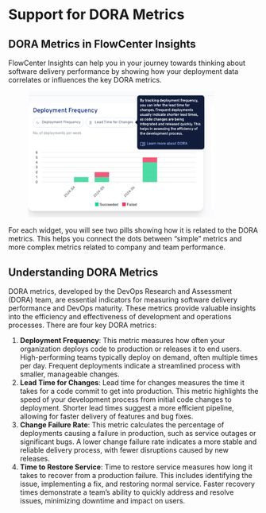 # Support for DORA Metrics

## DORA Metrics in FlowCenter Insights

FlowCenter Insights can help you in your journey towards thinking about software delivery performance by showing how your deployment data correlates or influences the key DORA metrics.

<div align="left">

<figure><img src="../../../.gitbook/assets/image (5) (1) (1).png" alt="" width="375"><figcaption></figcaption></figure>

</div>

For each widget, you will see two pills showing how it is related to the DORA metrics. This helps you connect the dots between “simple” metrics and more complex metrics related to company and team performance.

## Understanding DORA Metrics

DORA metrics, developed by the DevOps Research and Assessment (DORA) team, are essential indicators for measuring software delivery performance and DevOps maturity. These metrics provide valuable insights into the efficiency and effectiveness of development and operations processes. There are four key DORA metrics:

1. **Deployment Frequency**: This metric measures how often your organization deploys code to production or releases it to end users. High-performing teams typically deploy on demand, often multiple times per day. Frequent deployments indicate a streamlined process with smaller, manageable changes.
2. **Lead Time for Changes**: Lead time for changes measures the time it takes for a code commit to get into production. This metric highlights the speed of your development process from initial code changes to deployment. Shorter lead times suggest a more efficient pipeline, allowing for faster delivery of features and bug fixes.
3. **Change Failure Rate**: This metric calculates the percentage of deployments causing a failure in production, such as service outages or significant bugs. A lower change failure rate indicates a more stable and reliable delivery process, with fewer disruptions caused by new releases.
4. **Time to Restore Service**: Time to restore service measures how long it takes to recover from a production failure. This includes identifying the issue, implementing a fix, and restoring normal service. Faster recovery times demonstrate a team’s ability to quickly address and resolve issues, minimizing downtime and impact on users.

&#x20;

&#x20;
